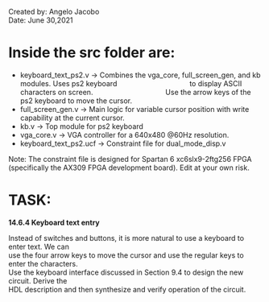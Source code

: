 Created by: Angelo Jacobo   
Date: June 30,2021   

# Inside the src folder are:  
* keyboard_text_ps2.v -> Combines the vga_core, full_screen_gen, and kb modules. Uses ps2 keyboard
			  &emsp;&emsp;&emsp;&emsp;&emsp;&emsp;&emsp;&emsp;&emsp;&emsp;to display ASCII characters on screen.
			  &emsp;&emsp;&emsp;&emsp;&emsp;&emsp;&emsp;&emsp;&emsp;&emsp;Use the arrow keys of the ps2 keyboard to move the cursor.				
* full_screen_gen.v ->  Main logic for variable cursor position with write capability at the current cursor.
* kb.v -> Top module for ps2 keyboard
* vga_core.v -> VGA controller for a 640x480 @60Hz resolution.
* keyboard_text_ps2.ucf -> Constraint file for dual_mode_disp.v

Note: The constraint file is designed for Spartan 6 xc6slx9-2ftg256 FPGA (specifically the AX309 FPGA development board). Edit at your own risk.


# TASK:
**14.6.4 Keyboard text entry** 

Instead of switches and buttons, it is more natural to use a keyboard to enter text. We can   
use the four arrow keys to move the cursor and use the regular keys to enter the characters.   
Use the keyboard interface discussed in Section 9.4 to design the new circuit. Derive the   
HDL description and then synthesize and verify operation of the circuit.  

